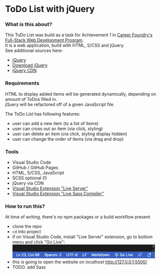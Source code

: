 # ToDo List with jQuery

### What is this about?
This ToDo List was build as a task for Achievement 1 in [Career Foundry's Full-Stack Web Development Program](https://careerfoundry.com/en/courses/become-a-web-developer/). <br>
It is a web application, build with HTML, S/CSS and jQuery. <br>
See additional sources here:
- [jQuery](https://jquery.com/)
- [Download jQuery](https://jquery.com/download/)
- [jQuery CDN](https://releases.jquery.com/)

### Requirements
HTML to display added items will be generated dynamically, depending on amount of ToDos filled in. <br>
jQuery will be refactored off of a given JavaScript file. <br>

The ToDo List has following features:
- user can add a new item (to a list of items)
- user can cross out an item (via click, styling)
- user can delete an item (via click, styling display hidden)
- user can change the order of items (via drag and drop)

### Tools
- Visual Studio Code
- GitHub / GitHub Pages
- HTML, S/CSS, JavaScript
- SCSS optional (!)
- jQuery via CDN
- [Visual Studio Extension "Live Server"](https://marketplace.visualstudio.com/items?itemName=ritwickdey.LiveServer)
- [Visual Studio Extension "Live Sass Compiler"](https://marketplace.visualstudio.com/items?itemName=glenn2223.live-sass)

### How to run this?
At time of writing, there's no npm packages or a build workflow present
- clone the repo
- `cd` into project
- if on Visual Studio Code, install "Live Server" extension, go to bottom menu and click "Go Live": <br>
![Visual Studio Code Screenhot Go Live](img/screenshot-golive.png) <br>
- this is going to open the website on localhost http://127.0.0.1:5500/
- TODO: add Sass